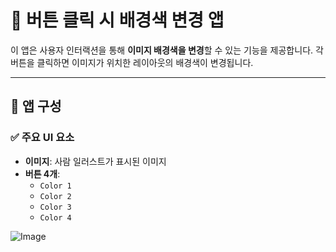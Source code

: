 # 🎨 버튼 클릭 시 배경색 변경 앱

이 앱은 사용자 인터랙션을 통해 **이미지 배경색을 변경**할 수 있는 기능을 제공합니다. 각 버튼을 클릭하면 이미지가 위치한 레이아웃의 배경색이 변경됩니다.

---

## 📱 앱 구성

### ✅ 주요 UI 요소

- **이미지**: 사람 일러스트가 표시된 이미지
- **버튼 4개**:
  - `Color 1`
  - `Color 2`
  - `Color 3`
  - `Color 4`

![Image](https://github.com/user-attachments/assets/c45b8643-5e1a-47c3-9233-cec582222f70)
